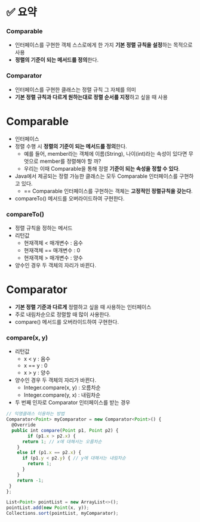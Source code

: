 

# ✅ 요약

### Comparable

- 인터페이스를 구현한 객체 스스로에게 한 가지 **기본 정렬 규칙을 설정**하는 목적으로 사용
- **정렬의 기준이 되는 메서드를 정의**한다.

### Comparator

- 인터페이스를 구현한 클래스는 정렬 규칙 그 자체를 의미
- **기본 정렬 규칙과 다르게 원하는대로 정렬 순서를 지정**하고 싶을 때 사용

# Comparable

- 인터페이스
- 정렬 수행 시 **정렬의 기준이 되는 메서드를 정의**한다.
    - 예를 들어, member라는 객체에 이름(String), 나이(int)라는 속성이 있다면 무엇으로 member를 정렬해야 할 까?
    - 우리는 이때 Comparable을 통해  정렬 **기준이 되는 속성을 정할 수 있다**.
- Java에서 제공되는 정렬 가능한 클래스는 모두 Comparable 인터페이스를 구현하고 있다.
    - == Comparable 인터페이스를 구현하는 객체는 **고정적인 정렬규칙을 갖는다**.
- compareTo() 메서드를 오버라이드하여 구현한다.

### compareTo()

- 정렬 규칙을 정하는 메서드
- 리턴값
    - 현재객체 < 매개변수 : 음수
    - 현재객체 == 매개변수 : 0
    - 현재객체 > 매개변수 : 양수
- 양수인 경우 두 객체의 자리가 바뀐다.

# Comparator

- **기본 정렬 기준과 다르게** 정렬하고 싶을 때 사용하는 인터페이스
- 주로 내림차순으로 정렬할 때 많이 사용한다.
- compare() 메서드를 오버라이드하여 구현한다.

### compare(x, y)

- 리턴값
    - x < y : 음수
    - x == y : 0
    - x > y : 양수
- 양수인 경우 두 객체의 자리가 바뀐다.
    - Integer.compare(x, y) : 오름차순
    - Integer.compare(y, x) : 내림차순
- 두 번째 인자로 Comparator 인터페이스를 받는 경우

```jsx
// 익명클래스 이용하는 방법
Comparator<Point> myComparator = new Comparator<Point>() {
  @Override
  public int compare(Point p1, Point p2) { 
		if (p1.x > p2.x) {
      return 1; // x에 대해서는 오름차순
    }
    else if (p1.x == p2.x) {
      if (p1.y < p2.y) { // y에 대해서는 내림차순
        return 1;
      }
    }
    return -1;
 }
};

List<Point> pointList = new ArrayList<>();
pointList.add(new Point(x, y));
Collections.sort(pointList, myComparator);
```
